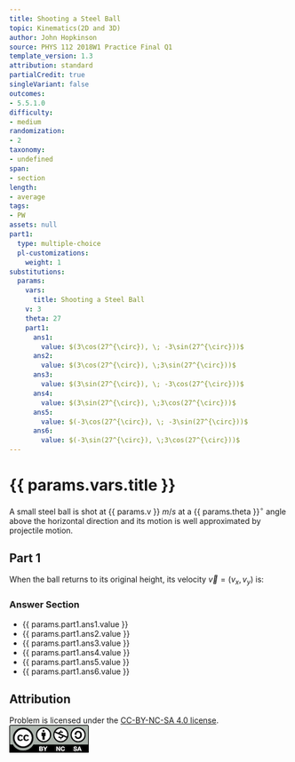 ```yaml
---
title: Shooting a Steel Ball
topic: Kinematics(2D and 3D)
author: John Hopkinson
source: PHYS 112 2018W1 Practice Final Q1
template_version: 1.3
attribution: standard
partialCredit: true
singleVariant: false
outcomes:
- 5.5.1.0
difficulty:
- medium
randomization:
- 2
taxonomy:
- undefined
span:
- section
length:
- average
tags:
- PW
assets: null
part1:
  type: multiple-choice
  pl-customizations:
    weight: 1
substitutions:
  params:
    vars:
      title: Shooting a Steel Ball
    v: 3
    theta: 27
    part1:
      ans1:
        value: $(3\cos(27^{\circ}), \; -3\sin(27^{\circ}))$
      ans2:
        value: $(3\cos(27^{\circ}), \;3\sin(27^{\circ}))$
      ans3:
        value: $(3\sin(27^{\circ}), \; -3\cos(27^{\circ}))$
      ans4:
        value: $(3\sin(27^{\circ}), \;3\cos(27^{\circ}))$
      ans5:
        value: $(-3\cos(27^{\circ}), \; -3\sin(27^{\circ}))$
      ans6:
        value: $(-3\sin(27^{\circ}), \;3\cos(27^{\circ}))$
---
```

# {{ params.vars.title }}
A small steel ball is shot at {{ params.v }} $m/s$ at a {{ params.theta }}$^{\circ}$ angle above the horizontal direction and its motion is well approximated by projectile motion.

## Part 1

When the ball returns to its original height, its velocity $\overrightarrow{v} = (v_x, v_y)$ is:

### Answer Section

- {{ params.part1.ans1.value }}
- {{ params.part1.ans2.value }}
- {{ params.part1.ans3.value }}
- {{ params.part1.ans4.value }}
- {{ params.part1.ans5.value }}
- {{ params.part1.ans6.value }}

## Attribution

Problem is licensed under the [CC-BY-NC-SA 4.0 license](https://creativecommons.org/licenses/by-nc-sa/4.0/).<br> ![The Creative Commons 4.0 license requiring attribution-BY, non-commercial-NC, and share-alike-SA license.](https://raw.githubusercontent.com/firasm/bits/master/by-nc-sa.png)